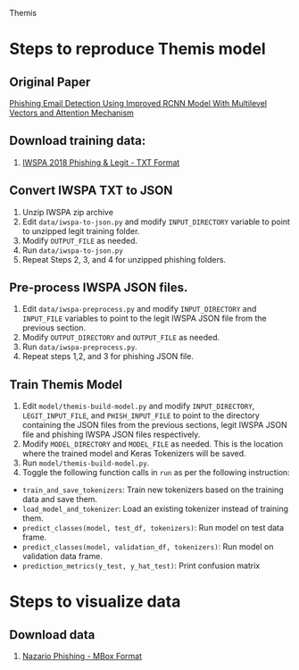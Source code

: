 Themis

# Steps to reproduce Themis model

## Original Paper
[Phishing Email Detection Using Improved RCNN Model With Multilevel Vectors and Attention Mechanism](https://ieeexplore.ieee.org/document/8701426)

## Download training data:

1) [IWSPA 2018 Phishing & Legit - TXT Format](https://github.com/BarathiGanesh-HB/IWSPA-AP/blob/master/data/Dataset_Full_Header_Training.zip)

## Convert IWSPA TXT to JSON

1) Unzip IWSPA zip archive
2) Edit `data/iwspa-to-json.py` and modify `INPUT_DIRECTORY` variable to point to unzipped legit training folder.
3) Modify `OUTPUT_FILE` as needed.
4) Run `data/iwspa-to-json.py`
5) Repeat Steps 2, 3, and 4 for unzipped phishing folders.

## Pre-process IWSPA JSON files.

1) Edit `data/iwspa-preprocess.py` and modify `INPUT_DIRECTORY` and `INPUT_FILE` variables to point to the legit IWSPA JSON file from the previous section.
2) Modify `OUTPUT_DIRECTORY` and `OUTPUT_FILE` as needed.
3) Run `data/iwspa-preprocess.py`.
4) Repeat steps 1,2, and 3 for phishing JSON file.

## Train Themis Model
1) Edit `model/themis-build-model.py` and modify `INPUT_DIRECTORY`, `LEGIT_INPUT_FILE`, and `PHISH_INPUT_FILE` to point to the directory containing the JSON files from the previous sections, legit IWSPA JSON file and phishing IWSPA JSON files respectively.
2) Modify `MODEL_DIRECTORY` and `MODEL_FILE` as needed. This is the location where the trained model and Keras Tokenizers will be saved.
3) Run `model/themis-build-model.py`.
4) Toggle the following function calls in `run` as per the following instruction:
  - `train_and_save_tokenizers`: Train new tokenizers based on the training data and save them.
  - `load_model_and_tokenizer`: Load an existing tokenizer instead of training them.
  - `predict_classes(model, test_df, tokenizers)`: Run model on test data frame.
  - `predict_classes(model, validation_df, tokenizers)`: Run model on validation data frame.
  - `prediction_metrics(y_test, y_hat_test)`: Print confusion matrix
  
 # Steps to visualize data
 
 ## Download data
 
 1) [Nazario Phishing - MBox Format](https://monkey.org/~jose/phishing/phishing3.mbox)
